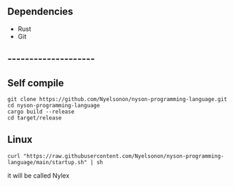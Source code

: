 ## Dependencies
- Rust
- Git

## --------------------

## Self compile
```
git clone https://github.com/Nyelsonon/nyson-programming-language.git
cd nyson-programming-language
cargo build --release
cd target/release
```

## Linux
```angular2html
curl "https://raw.githubusercontent.com/Nyelsonon/nyson-programming-language/main/startup.sh" | sh
```

it will be called Nylex
